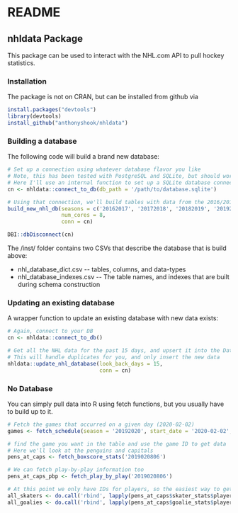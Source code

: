 README
================

## nhldata Package 

This package can be used to interact with the NHL.com API to pull hockey statistics.

### Installation

The package is not on CRAN, but can be installed from github via
``` r
install.packages("devtools")
library(devtools)
install_github("anthonyshook/nhldata")
```

### Building a database

The following code will build a brand new database:

``` r
# Set up a connection using whatever database flavor you like
# Note, this has been tested with PostgreSQL and SQLite, but should work with MySQL or MariaDB
# Here I'll use an internal function to set up a SQLite database connection for a DB called 'tempdb'
cn <- nhldata::connect_to_db(db_path = '/path/to/database.sqlite')

# Using that connection, we'll build tables with data from the 2016/2017 through 2019/2020 seasons
build_new_nhl_db(seasons = c('20162017', '20172018', '20182019', '20192020'), 
                 num_cores = 8, 
                 conn = cn)

DBI::dbDisconnect(cn)
```

The /inst/ folder contains two CSVs that describe the database that is build above:
* nhl_database_dict.csv -- tables, columns, and data-types
* nhl_database_indexes.csv -- The table names, and indexes that are built during schema construction

### Updating an existing database

A wrapper function to update an existing database with new data exists:
``` r
# Again, connect to your DB
cn <- nhldata::connect_to_db()

# Get all the NHL data for the past 15 days, and upsert it into the Database.
# This will handle duplicates for you, and only insert the new data
nhldata::update_nhl_database(look_back_days = 15, 
                             conn = cn)

```

### No Database

You can simply pull data into R using fetch functions, but you usually have to build up to it.

``` r
# Fetch the games that occurred on a given day (2020-02-02)
games <- fetch_schedule(season = '20192020', start_date = '2020-02-02', end_date = '2020-02-02')

# find the game you want in the table and use the game ID to get data
# Here we'll look at the penguins and capitals
pens_at_caps <- fetch_boxscore_stats('2019020806')

# We can fetch play-by-play information too
pens_at_caps_pbp <- fetch_play_by_play('2019020806')

# At this point we only have IDs for players, so the easiest way to get the link between IDs and players is
all_skaters <- do.call('rbind', lapply(pens_at_caps$skater_stats$playerid, fetch_player_info))
all_goalies <- do.call('rbind', lapply(pens_at_caps$goalie_stats$playerid, fetch_player_info))

```
